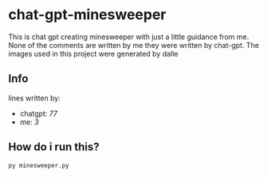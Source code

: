 # chat-gpt-minesweeper
This is chat gpt creating minesweeper with just a little guidance from me. None of the comments are written by me they were written by chat-gpt.
The images used in this project were generated by dalle
## Info
lines written by:
- chatgpt: *77*
- me: *3*
## How do i run this?
```shell
py minesweeper.py
```